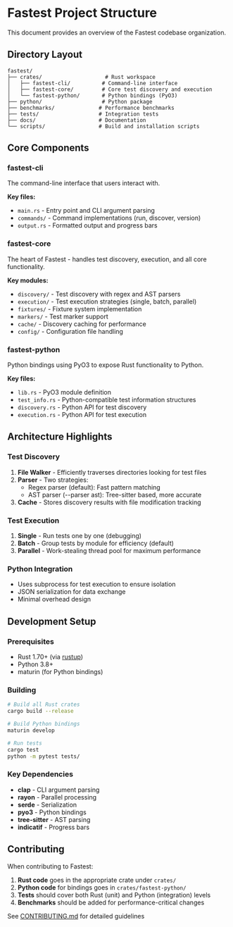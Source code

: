 # Fastest Project Structure

This document provides an overview of the Fastest codebase organization.

## Directory Layout

```
fastest/
├── crates/                    # Rust workspace
│   ├── fastest-cli/          # Command-line interface
│   ├── fastest-core/         # Core test discovery and execution
│   └── fastest-python/       # Python bindings (PyO3)
├── python/                   # Python package
├── benchmarks/              # Performance benchmarks
├── tests/                   # Integration tests
├── docs/                    # Documentation
└── scripts/                 # Build and installation scripts
```

## Core Components

### fastest-cli
The command-line interface that users interact with.

**Key files:**
- `main.rs` - Entry point and CLI argument parsing
- `commands/` - Command implementations (run, discover, version)
- `output.rs` - Formatted output and progress bars

### fastest-core
The heart of Fastest - handles test discovery, execution, and all core functionality.

**Key modules:**
- `discovery/` - Test discovery with regex and AST parsers
- `execution/` - Test execution strategies (single, batch, parallel)
- `fixtures/` - Fixture system implementation
- `markers/` - Test marker support
- `cache/` - Discovery caching for performance
- `config/` - Configuration file handling

### fastest-python
Python bindings using PyO3 to expose Rust functionality to Python.

**Key files:**
- `lib.rs` - PyO3 module definition
- `test_info.rs` - Python-compatible test information structures
- `discovery.rs` - Python API for test discovery
- `execution.rs` - Python API for test execution

## Architecture Highlights

### Test Discovery
1. **File Walker** - Efficiently traverses directories looking for test files
2. **Parser** - Two strategies:
   - Regex parser (default): Fast pattern matching
   - AST parser (--parser ast): Tree-sitter based, more accurate
3. **Cache** - Stores discovery results with file modification tracking

### Test Execution
1. **Single** - Run tests one by one (debugging)
2. **Batch** - Group tests by module for efficiency (default)
3. **Parallel** - Work-stealing thread pool for maximum performance

### Python Integration
- Uses subprocess for test execution to ensure isolation
- JSON serialization for data exchange
- Minimal overhead design

## Development Setup

### Prerequisites
- Rust 1.70+ (via [rustup](https://rustup.rs/))
- Python 3.8+
- maturin (for Python bindings)

### Building
```bash
# Build all Rust crates
cargo build --release

# Build Python bindings
maturin develop

# Run tests
cargo test
python -m pytest tests/
```

### Key Dependencies
- **clap** - CLI argument parsing
- **rayon** - Parallel processing
- **serde** - Serialization
- **pyo3** - Python bindings
- **tree-sitter** - AST parsing
- **indicatif** - Progress bars

## Contributing

When contributing to Fastest:

1. **Rust code** goes in the appropriate crate under `crates/`
2. **Python code** for bindings goes in `crates/fastest-python/`
3. **Tests** should cover both Rust (unit) and Python (integration) levels
4. **Benchmarks** should be added for performance-critical changes

See [CONTRIBUTING.md](../CONTRIBUTING.md) for detailed guidelines 